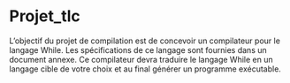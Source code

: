 # Projet_tlc
L’objectif du projet de compilation est de concevoir un compilateur pour le langage While. Les  spécifications de ce langage sont fournies dans un document annexe. Ce compilateur devra traduire le  langage While en un langage cible de votre choix et au final générer un programme exécutable. 
